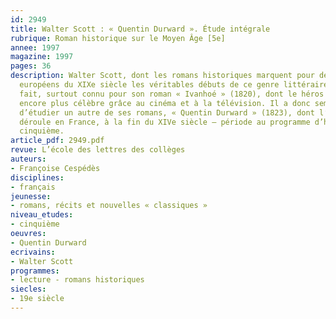 ```yaml
---
id: 2949
title: Walter Scott : « Quentin Durward ». Étude intégrale 
rubrique: Roman historique sur le Moyen Âge [5e]
annee: 1997
magazine: 1997
pages: 36
description: Walter Scott, dont les romans historiques marquent pour de nombreux écrivains
  européens du XIXe siècle les véritables débuts de ce genre littéraire, reste, en
  fait, surtout connu pour son roman « Ivanhoé » (1820), dont le héros est devenu
  encore plus célèbre grâce au cinéma et à la télévision. Il a donc semblé intéressant
  d’étudier un autre de ses romans, « Quentin Durward » (1823), dont l’histoire se
  déroule en France, à la fin du XIVe siècle – période au programme d’histoire de
  cinquième.
article_pdf: 2949.pdf
revue: L’école des lettres des collèges
auteurs:
- Françoise Cespédès
disciplines:
- français
jeunesse:
- romans, récits et nouvelles « classiques »
niveau_etudes:
- cinquième
oeuvres:
- Quentin Durward
ecrivains:
- Walter Scott
programmes:
- lecture - romans historiques
siecles:
- 19e siècle
---
```


